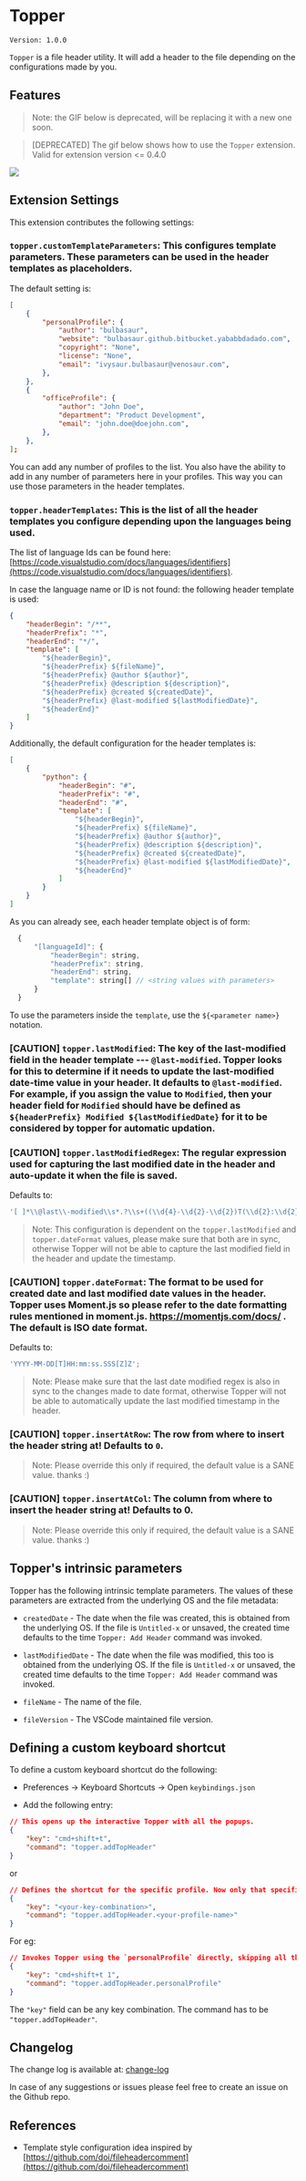 # Topper

```
Version: 1.0.0
```

`Topper` is a file header utility. It will add a header to the file depending on the configurations made by you.

## Features

> Note: the GIF below is deprecated, will be replacing it with a new one soon.

> [DEPRECATED] The gif below shows how to use the `Topper` extension. Valid for extension version <= 0.4.0

![](https://zippy.gfycat.com/LeanNeatEasternnewt.gif)

## Extension Settings

This extension contributes the following settings:

### `topper.customTemplateParameters`: This configures template parameters. These parameters can be used in the header templates as placeholders.

The default setting is:

```json
[
    {
        "personalProfile": {
            "author": "bulbasaur",
            "website": "bulbasaur.github.bitbucket.yababbdadado.com",
            "copyright": "None",
            "license": "None",
            "email": "ivysaur.bulbasaur@venosaur.com",
        },
    },
    {
        "officeProfile": {
            "author": "John Doe",
            "department": "Product Development",
            "email": "john.doe@doejohn.com",
        },
    },
];
```

You can add any number of profiles to the list. You also have the ability to add in any number of parameters here in your profiles. This way you can use those parameters in the header templates.

### `topper.headerTemplates`: This is the list of all the header templates you configure depending upon the languages being used.

The list of language Ids can be found here: [https://code.visualstudio.com/docs/languages/identifiers](https://code.visualstudio.com/docs/languages/identifiers).

In case the language name or ID is not found: the following header template is used:

```json
{
    "headerBegin": "/**",
    "headerPrefix": "*",
    "headerEnd": "*/",
    "template": [
        "${headerBegin}",
        "${headerPrefix} ${fileName}",
        "${headerPrefix} @author ${author}",
        "${headerPrefix} @description ${description}",
        "${headerPrefix} @created ${createdDate}",
        "${headerPrefix} @last-modified ${lastModifiedDate}",
        "${headerEnd}"
    ]
}
```

Additionally, the default configuration for the header templates is:

```json
[
    {
        "python": {
            "headerBegin": "#",
            "headerPrefix": "#",
            "headerEnd": "#",
            "template": [
                "${headerBegin}",
                "${headerPrefix} ${fileName}",
                "${headerPrefix} @author ${author}",
                "${headerPrefix} @description ${description}",
                "${headerPrefix} @created ${createdDate}",
                "${headerPrefix} @last-modified ${lastModifiedDate}",
                "${headerEnd}"
            ]
        }
    }
]
```

As you can already see, each header template object is of form:

```javascript
  {
      "[languageId]": {
          "headerBegin": string,
          "headerPrefix": string,
          "headerEnd": string,
          "template": string[] // <string values with parameters>
      }
  }
```

To use the parameters inside the `template`, use the `${<parameter name>}` notation.

### [CAUTION] `topper.lastModified`: The key of the last-modified field in the header template --- `@last-modified`. Topper looks for this to determine if it needs to update the last-modified date-time value in your header. It defaults to `@last-modified`. For example, if you assign the value to `Modified`, then your header field for `Modified` should have be defined as `${headerPrefix} Modified ${lastModifiedDate}` for it to be considered by topper for automatic updation.

### [CAUTION] `topper.lastModifiedRegex`: The regular expression used for capturing the last modified date in the header and auto-update it when the file is saved.

Defaults to:

```javascript
'[ ]*\\@last\\-modified\\s*.?\\s+((\\d{4}-\\d{2}-\\d{2})T(\\d{2}:\\d{2}:\\d{2}\\.\\d{3})Z([\\+\\-]?\\d{2}:\\d{2}))\\n*';
```

> Note: This configuration is dependent on the `topper.lastModified` and `topper.dateFormat` values, please make sure that both are in sync, otherwise Topper will not be able to capture the last modified field in the header and update the timestamp.

### [CAUTION] `topper.dateFormat`: The format to be used for created date and last modified date values in the header. Topper uses Moment.js so please refer to the date formatting rules mentioned in moment.js. https://momentjs.com/docs/ . The default is ISO date format.

Defaults to:

```javascript
'YYYY-MM-DD[T]HH:mm:ss.SSS[Z]Z';
```

> Note: Please make sure that the last date modified regex is also in sync to the changes made to date format, otherwise Topper will not be able to automatically update the last modified timestamp in the header.

### [CAUTION] `topper.insertAtRow`: The row from where to insert the header string at! Defaults to `0`.

> Note: Please override this only if required, the default value is a SANE value. thanks :)

### [CAUTION] `topper.insertAtCol`: The column from where to insert the header string at! Defaults to 0.

> Note: Please override this only if required, the default value is a SANE value. thanks :)

## Topper's intrinsic parameters

Topper has the following intrinsic template parameters. The values of these parameters are extracted from the underlying OS and the file metadata:

-   `createdDate` - The date when the file was created, this is obtained from the underlying OS. If the file is `Untitled-x` or unsaved, the created time defaults to the time `Topper: Add Header` command was invoked.

-   `lastModifiedDate` - The date when the file was modified, this too is obtained from the underlying OS. If the file is `Untitled-x` or unsaved, the created time defaults to the time `Topper: Add Header` command was invoked.

-   `fileName` - The name of the file.

-   `fileVersion` - The VSCode maintained file version.

## Defining a custom keyboard shortcut

To define a custom keyboard shortcut do the following:

-   Preferences -> Keyboard Shortcuts -> Open `keybindings.json`

-   Add the following entry:

```json
// This opens up the interactive Topper with all the popups.
{
    "key": "cmd+shift+t",
    "command": "topper.addTopHeader"
}
```

or

```json
// Defines the shortcut for the specific profile. Now only that specific profile is invoked. No annoying popups!
{
    "key": "<your-key-combination>",
    "command": "topper.addTopHeader.<your-profile-name>"
}
```

For eg:

```json
// Invokes Topper using the `personalProfile` directly, skipping all the interactive popups/dialog boxes.
{
    "key": "cmd+shift+t 1",
    "command": "topper.addTopHeader.personalProfile"
}
```

The `"key"` field can be any key combination. The command has to be `"topper.addTopHeader"`.

## Changelog

The change log is available at: [change-log](./CHANGELOG.md)

In case of any suggestions or issues please feel free to create an issue on the Github repo.

## References

-   Template style configuration idea inspired by [https://github.com/doi/fileheadercomment](https://github.com/doi/fileheadercomment)
